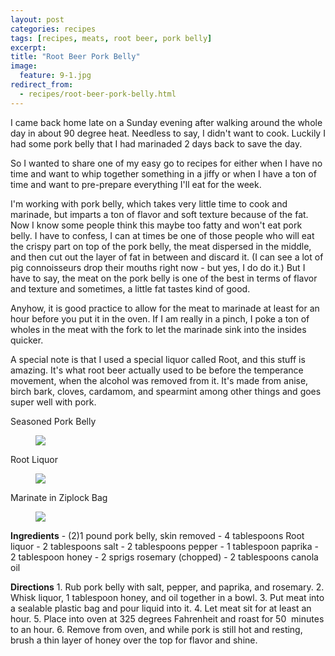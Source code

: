 ```yaml
---
layout: post
categories: recipes
tags: [recipes, meats, root beer, pork belly]
excerpt: 
title: "Root Beer Pork Belly"
image:
  feature: 9-1.jpg
redirect_from: 
  - recipes/root-beer-pork-belly.html
---
```


I came back home late on a Sunday evening after walking around the whole day in about 90 degree heat.  Needless to say, I didn't want to cook. Luckily I had some pork belly that I had marinaded 2 days back to save the day.

So I wanted to share one of my easy go to recipes for either when I have no time and want to whip together something in a jiffy or when I have a ton of time and want to pre-prepare everything I'll eat for the week.

I'm working with pork belly, which takes very little time to cook and marinade, but imparts a ton of flavor and soft texture because of the fat.  Now I know some people think this maybe too fatty and won't eat pork belly.  I have to confess, I can at times be one of those people who will eat the crispy part on top of the pork belly, the meat dispersed in the middle, and then cut out the layer of fat in between and discard it.  (I can see a lot of pig connoisseurs drop their mouths right now - but yes, I do do it.)  But I have to say, the meat on the pork belly is one of the best in terms of flavor and texture and sometimes, a little fat tastes kind of good.

Anyhow, it is good practice to allow for the meat to marinade at least for an hour before you put it in the oven.  If I am really in a pinch, I poke a ton of wholes in the meat with the fork to let the marinade sink into the insides quicker.

A special note is that I used a special liquor called Root, and this stuff is amazing.  It's what root beer actually used to be before the temperance movement, when the alcohol was removed from it.  It's made from anise, birch bark, cloves, cardamom, and spearmint among other things and goes super well with pork.

Seasoned Pork Belly

<figure> <img src='/images/9-2.jpg'> </figure>

Root Liquor

<figure> <img src='/images/9-3.jpg'> </figure>

Marinate in Ziplock Bag

<figure> <img src='/images/9-4.jpg'> </figure>
<section class='recipe'>
<p><strong>Ingredients</strong>
- (2)1 pound pork belly, skin removed
- 4 tablespoons Root liquor
- 2 tablespoons salt
- 2 tablespoons pepper
- 1 tablespoon paprika
- 2 tablespoon honey 
- 2 sprigs rosemary (chopped)
- 2 tablespoons canola oil</p>

<p><strong>Directions</strong>
1. Rub pork belly with salt, pepper, and paprika, and rosemary.
2. Whisk liquor, 1 tablespoon honey, and oil together in a bowl.
3. Put meat into a sealable plastic bag and pour liquid into it.
4. Let meat sit for at least an hour.
5. Place into oven at 325 degrees Fahrenheit and roast for 50  minutes to an hour.
6. Remove from oven, and while pork is still hot and resting, brush a thin layer of honey over the top for flavor and shine.</p></section>